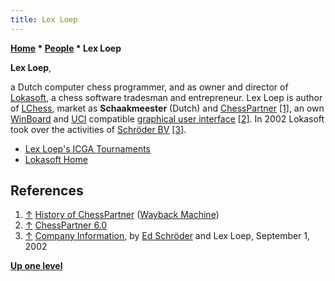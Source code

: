 ```yaml
---
title: Lex Loep
---
```

**[Home](Home "Home") \* [People](People "People") \* Lex Loep**


**Lex Loep**,  

a Dutch computer chess programmer, and as owner and director of [Lokasoft](Lokasoft "Lokasoft"), a chess software tradesman and entrepreneur. 
Lex Loep is author of [LChess](LChess "LChess"), market as **Schaakmeester** (Dutch) and [ChessPartner](ChessPartner "ChessPartner")
<a id="cite-note-1" href="#cite-ref-1">[1]</a>, 
an own [WinBoard](Chess_Engine_Communication_Protocol "Chess Engine Communication Protocol") and [UCI](UCI "UCI") compatible [graphical user interface](GUI "GUI")
<a id="cite-note-2" href="#cite-ref-2">[2]</a>. 
In 2002 Lokasoft took over the activities of [Schröder BV](Ed_Schroder "Ed Schroder")
<a id="cite-note-3" href="#cite-ref-3">[3]</a>.






* [Lex Loep's ICGA Tournaments](https://www.game-ai-forum.org/icga-tournaments/person.php?id=196)
* [Lokasoft Home](https://www.lokasoft.nl/home.aspx)


## References


1. <a id="cite-ref-1" href="#cite-note-1">↑</a> [History of ChessPartner](http://web.archive.org/web/20101103155509/http://www.lokasoft.nl/history.htm) ([Wayback Machine](https://en.wikipedia.org/wiki/Wayback_Machine))
2. <a id="cite-ref-2" href="#cite-note-2">↑</a> [ChessPartner 6.0](https://www.lokasoft.nl/chesspartner.aspx)
3. <a id="cite-ref-3" href="#cite-note-3">↑</a> [Company Information](http://www.rebel.nl/lokasoft.htm), by [Ed Schröder](Ed_Schroder "Ed Schroder") and Lex Loep, September 1, 2002

**[Up one level](People "People")**







 
